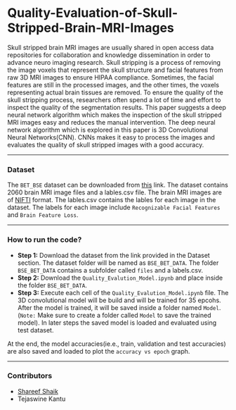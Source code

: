 # Quality-Evaluation-of-Skull-Stripped-Brain-MRI-Images
Skull stripped brain MRI images are usually shared in open
access data repositories for collaboration and knowledge dissemination in order to advance neuro imaging research. Skull
stripping is a process of removing the image voxels that represent the skull structure and facial features from raw 3D MRI
images to ensure HIPAA compliance. Sometimes, the facial
features are still in the processed images, and the other times,
the voxels representing actual brain tissues are removed. To
ensure the quality of the skull stripping process, researchers
often spend a lot of time and effort to inspect the quality of
the segmentation results. This paper suggests a deep neural
network algorithm which makes the inspection of the skull
stripped MRI images easy and reduces the manual intervention. The deep neural network algorithm which is explored
in this paper is 3D Convolutional Neural Networks(CNN).
CNNs makes it easy to process the images and evaluates the
quality of skull stripped images with a good accuracy.

---
### Dataset
The `BET_BSE` dataset can be downloaded from [this](https://dyslexia.computing.clemson.edu/BET_BSE/) link. The dataset contains 2060 brain MRI image files and a lables.csv file. The brain MRI images are of [NIFTI](https://www.google.com/url?sa=t&rct=j&q=&esrc=s&source=web&cd=&cad=rja&uact=8&ved=2ahUKEwim1OSJh-T-AhV5nGoFHQFDAOYQjBB6BAgMEAE&url=https%3A%2F%2Fnifti.nimh.nih.gov%2Fnifti-1%2F&usg=AOvVaw0VSywKKASUHDZWjCMAhcJ2) format. The lables.csv contains the lables for each image in the dataset. The labels for each image include `Recognizable Facial Features` and `Brain Feature Loss`.

---
### How to run the code?
* **Step 1:** Download the dataset from the link provided in the Dataset section. The dataset folder will be named as `BSE_BET_DATA`. The folder `BSE_BET_DATA` contains a subfolder called `files` and a labels.csv.
* **Step 2:** Download the `Quality_Evalution_Model.ipynb` and place inside the folder `BSE_BET_DATA`.
* **Step 3:** Execute each cell of the `Quality_Evalution_Model.ipynb` file. The 3D convolutional model will be build and will be trained for 35 epcohs. After the model is trained, it will be saved inside a folder named `Model`. (`Note:` Make sure to create a folder called `Model` to save the trained model). In later steps the saved model is loaded and evaluated using test dataset. 

At the end, the model accuracies(ie.e., train, validation and test accuracies) are also saved and loaded to plot the `accuracy vs epoch` graph. 

 
---

### Contributors
* [Shareef Shaik](https://github.com/skshareef)
* Tejaswine Kantu
